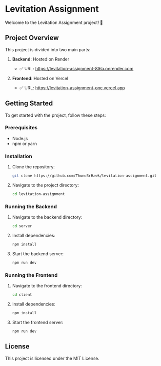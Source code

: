 # Levitation Assignment

Welcome to the Levitation Assignment project! 🎉

## Project Overview

This project is divided into two main parts:

1. **Backend**: Hosted on Render
   - ✅ URL: https://levitation-assignment-8t6a.onrender.com

2. **Frontend**: Hosted on Vercel
   - ✅ URL: https://levitation-assignment-one.vercel.app

## Getting Started

To get started with the project, follow these steps:

### Prerequisites

- Node.js
- npm or yarn

### Installation

1. Clone the repository:
    ```bash
    git clone https://github.com/Thund3rHawk/levitation-assignment.git
    ```
2. Navigate to the project directory:
    ```bash
    cd levitation-assignment
    ```

### Running the Backend

1. Navigate to the backend directory:
    ```bash
    cd server
    ```
2. Install dependencies:
    ```bash
    npm install
    ```
3. Start the backend server:
    ```bash
    npm run dev
    ```

### Running the Frontend

1. Navigate to the frontend directory:
    ```bash
    cd client
    ```
2. Install dependencies:
    ```bash
    npm install
    ```
3. Start the frontend server:
    ```bash
    npm run dev
    ```

## License

This project is licensed under the MIT License.
